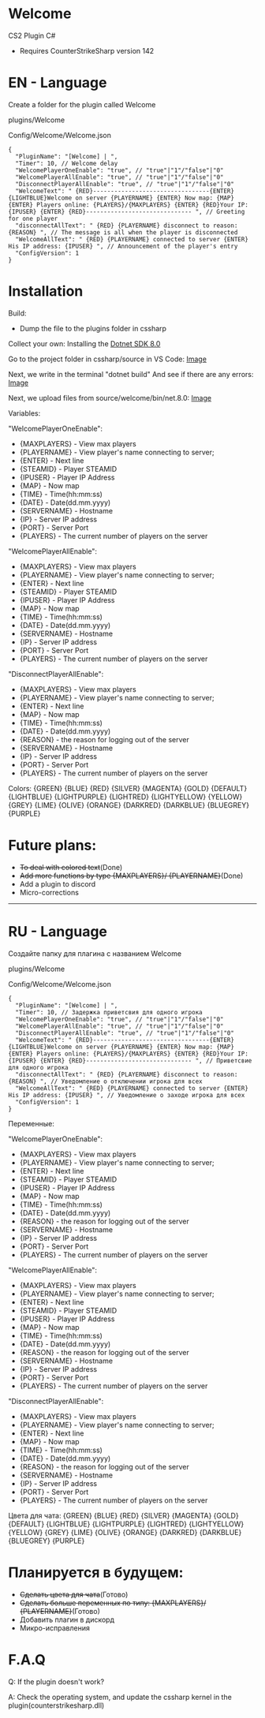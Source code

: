 # Welcome

CS2 Plugin C#

- Requires CounterStrikeSharp version 142

# EN - Language

Create a folder for the plugin called Welcome

plugins/Welcome

Config/Welcome/Welcome.json

```
{
  "PluginName": "[Welcome] | ",
  "Timer": 10, // Welcome delay
  "WelcomePlayerOneEnable": "true", // "true"|"1"/"false"|"0"
  "WelcomePlayerAllEnable": "true", // "true"|"1"/"false"|"0"
  "DisconnectPlayerAllEnable": "true", // "true"|"1"/"false"|"0"
  "WelcomeText": " {RED}---------------------------------{ENTER} {LIGHTBLUE}Welcome on server {PLAYERNAME} {ENTER} Now map: {MAP} {ENTER} Players online: {PLAYERS}/{MAXPLAYERS} {ENTER} {RED}Your IP: {IPUSER} {ENTER} {RED}------------------------------ ", // Greeting for one player
  "disconnectAllText": " {RED} {PLAYERNAME} disconnect to reason: {REASON} ", // The message is all when the player is disconnected
  "WelcomeAllText": " {RED} {PLAYERNAME} connected to server {ENTER} His IP address: {IPUSER} ", // Announcement of the player's entry
  "ConfigVersion": 1
}
```

# Installation
Build:
- Dump the file to the plugins folder in cssharp

Collect your own:
Installing the [Dotnet SDK 8.0](https://dotnet.microsoft.com/en-us/download/dotnet/8.0)

Go to the project folder in cssharp/source in VS Code:
[Image](https://i.imgur.com/muGkbFV.png)

Next, we write in the terminal "dotnet build"
And see if there are any errors:
[Image](https://i.imgur.com/kdek6gQ.png)

Next, we upload files from source/welcome/bin/net.8.0:
[Image](https://i.imgur.com/hBVccQc.png)

Variables:

"WelcomePlayerOneEnable":
- {MAXPLAYERS} - View max players
- {PLAYERNAME} - View player's name connecting to server;
- {ENTER} - Next line
- {STEAMID} - Player STEAMID
- {IPUSER} - Player IP Address
- {MAP} - Now map
- {TIME} - Time(hh:mm:ss)
- {DATE} - Date(dd.mm.yyyy)
- {SERVERNAME} - Hostname
- {IP} - Server IP address
- {PORT} - Server Port
- {PLAYERS} - The current number of players on the server

"WelcomePlayerAllEnable":
- {MAXPLAYERS} - View max players
- {PLAYERNAME} - View player's name connecting to server;
- {ENTER} - Next line
- {STEAMID} - Player STEAMID
- {IPUSER} - Player IP Address
- {MAP} - Now map
- {TIME} - Time(hh:mm:ss)
- {DATE} - Date(dd.mm.yyyy)
- {SERVERNAME} - Hostname
- {IP} - Server IP address
- {PORT} - Server Port
- {PLAYERS} - The current number of players on the server

"DisconnectPlayerAllEnable":
- {MAXPLAYERS} - View max players
- {PLAYERNAME} - View player's name connecting to server;
- {ENTER} - Next line
- {MAP} - Now map
- {TIME} - Time(hh:mm:ss)
- {DATE} - Date(dd.mm.yyyy)
- {REASON} - the reason for logging out of the server
- {SERVERNAME} - Hostname
- {IP} - Server IP address
- {PORT} - Server Port
- {PLAYERS} - The current number of players on the server

Colors:
{GREEN}
{BLUE}
{RED}
{SILVER}
{MAGENTA}
{GOLD}
{DEFAULT}
{LIGHTBLUE}
{LIGHTPURPLE}
{LIGHTRED}
{LIGHTYELLOW}
{YELLOW}
{GREY}
{LIME}
{OLIVE}
{ORANGE}
{DARKRED}
{DARKBLUE}
{BLUEGREY}
{PURPLE}

# Future plans:
- ~~To deal with colored text~~(Done)
- ~~Add more functions by type {MAXPLAYERS}/ {PLAYERNAME}~~(Done)
- Add a plugin to discord
- Micro-corrections

------------------------------------------------------------------------------------------------------------

# RU - Language
Создайте папку для плагина с названием Welcome

plugins/Welcome

Config/Welcome/Welcome.json

```
{
  "PluginName": "[Welcome] | ",
  "Timer": 10, // Задержка приветсвия для одного игрока
  "WelcomePlayerOneEnable": "true", // "true"|"1"/"false"|"0"
  "WelcomePlayerAllEnable": "true", // "true"|"1"/"false"|"0"
  "DisconnectPlayerAllEnable": "true", // "true"|"1"/"false"|"0"
  "WelcomeText": " {RED}---------------------------------{ENTER} {LIGHTBLUE}Welcome on server {PLAYERNAME} {ENTER} Now map: {MAP} {ENTER} Players online: {PLAYERS}/{MAXPLAYERS} {ENTER} {RED}Your IP: {IPUSER} {ENTER} {RED}------------------------------ ", // Приветсвие для одного игрока
  "disconnectAllText": " {RED} {PLAYERNAME} disconnect to reason: {REASON} ", // Уведомление о отключении игрока для всех
  "WelcomeAllText": " {RED} {PLAYERNAME} connected to server {ENTER} His IP address: {IPUSER} ", // Уведомление о заходе игрока для всех
  "ConfigVersion": 1
}
```

Переменные:

"WelcomePlayerOneEnable":
- {MAXPLAYERS} - View max players
- {PLAYERNAME} - View player's name connecting to server;
- {ENTER} - Next line
- {STEAMID} - Player STEAMID
- {IPUSER} - Player IP Address
- {MAP} - Now map
- {TIME} - Time(hh:mm:ss)
- {DATE} - Date(dd.mm.yyyy)
- {REASON} - the reason for logging out of the server
- {SERVERNAME} - Hostname
- {IP} - Server IP address
- {PORT} - Server Port
- {PLAYERS} - The current number of players on the server

"WelcomePlayerAllEnable":
- {MAXPLAYERS} - View max players
- {PLAYERNAME} - View player's name connecting to server;
- {ENTER} - Next line
- {STEAMID} - Player STEAMID
- {IPUSER} - Player IP Address
- {MAP} - Now map
- {TIME} - Time(hh:mm:ss)
- {DATE} - Date(dd.mm.yyyy)
- {REASON} - the reason for logging out of the server
- {SERVERNAME} - Hostname
- {IP} - Server IP address
- {PORT} - Server Port
- {PLAYERS} - The current number of players on the server

"DisconnectPlayerAllEnable":
- {MAXPLAYERS} - View max players
- {PLAYERNAME} - View player's name connecting to server;
- {ENTER} - Next line
- {MAP} - Now map
- {TIME} - Time(hh:mm:ss)
- {DATE} - Date(dd.mm.yyyy)
- {REASON} - the reason for logging out of the server
- {SERVERNAME} - Hostname
- {IP} - Server IP address
- {PORT} - Server Port
- {PLAYERS} - The current number of players on the server

Цвета для чата:
{GREEN}
{BLUE}
{RED}
{SILVER}
{MAGENTA}
{GOLD}
{DEFAULT}
{LIGHTBLUE}
{LIGHTPURPLE}
{LIGHTRED}
{LIGHTYELLOW}
{YELLOW}
{GREY}
{LIME}
{OLIVE}
{ORANGE}
{DARKRED}
{DARKBLUE}
{BLUEGREY}
{PURPLE}

# Планируется в будущем:
- ~~Сделать цвета для чата~~(Готово)
- ~~Сделать больше переменных по типу: {MAXPLAYERS}/ {PLAYERNAME}~~(Готово)
- Добавить плагин в дискорд
- Микро-исправления

# F.A.Q
Q: If the plugin doesn't work?

A: Check the operating system, and update the cssharp kernel in the plugin(counterstrikesharp.dll)
